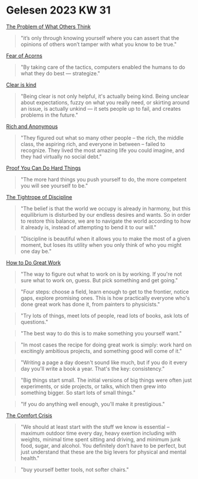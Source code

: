 # Gelesen 2023 KW 31

[The Problem of What Others Think](https://moretothat.com/the-problem-of-what-others-think)

> "it’s only through knowing yourself where you can assert that the opinions of others won’t tamper with what you know to be true."

[Fear of Acorns](https://collabfund.com/blog/fear-of-acorns/)

> "By taking care of the tactics, computers enabled the humans to do what they do best — strategize."

[Clear is kind](https://sketchplanations.com/clear-is-kind)

> "Being clear is not only helpful, it's actually being kind. Being unclear about expectations, fuzzy on what you really need, or skirting around an issue, is actually unkind — it sets people up to fail, and creates problems in the future."

[Rich and Anonymous](https://collabfund.com/blog/rich-and-anonymous/)

> "They figured out what so many other people – the rich, the middle class, the aspiring rich, and everyone in between – failed to recognize. They lived the most amazing life you could imagine, and they had virtually no social debt."

[Proof You Can Do Hard Things](https://blog.nateliason.com/p/proof-you-can-do-hard-things)

> "The more hard things you push yourself to do, the more competent you will see yourself to be."

[The Tightrope of Discipline](https://moretothat.com/the-tightrope-of-discipline)

> "The belief is that the world we occupy is already in harmony, but this equilibrium is disturbed by our endless desires and wants. So in order to restore this balance, we are to navigate the world according to how it already is, instead of attempting to bend it to our will."

> "Discipline is beautiful when it allows you to make the most of a given moment, but loses its utility when you only think of who you might one day be."

[How to Do Great Work](http://paulgraham.com/greatwork.html)

> "The way to figure out what to work on is by working. If you're not sure what to work on, guess. But pick something and get going."

> "Four steps: choose a field, learn enough to get to the frontier, notice gaps, explore promising ones. This is how practically everyone who's done great work has done it, from painters to physicists."

> "Try lots of things, meet lots of people, read lots of books, ask lots of questions."

> "The best way to do this is to make something you yourself want."

> "In most cases the recipe for doing great work is simply: work hard on excitingly ambitious projects, and something good will come of it."

> "Writing a page a day doesn't sound like much, but if you do it every day you'll write a book a year. That's the key: consistency."

> "Big things start small. The initial versions of big things were often just experiments, or side projects, or talks, which then grew into something bigger. So start lots of small things."

> "If you do anything well enough, you'll make it prestigious."

[The Comfort Crisis](https://www.mrmoneymustache.com/2023/07/23/the-comfort-crisis/)

> "We should at least start with the stuff we know is essential – maximum outdoor time every day, heavy exertion including with weights, minimal time spent sitting and driving, and minimum junk food, sugar, and alcohol. You definitely don’t have to be perfect, but just understand that these are the big levers for physical and mental health."

> "buy yourself better tools, not softer chairs."